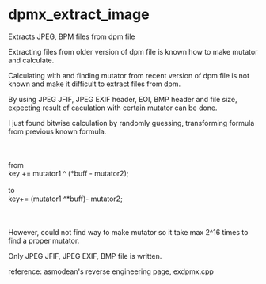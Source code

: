 # dpmx_extract_image


Extracts JPEG, BPM files from dpm file

Extracting files from older version of dpm file is known how to make mutator and calculate.

Calculating with and finding mutator from recent version of dpm file is not known and make it difficult to extract files from dpm.

By using JPEG JFIF, JPEG EXIF header, EOI, BMP header and file size, expecting result of caculation with certain mutator can be done.

I just found bitwise calculation by randomly guessing, transforming formula from previous known formula.  
  \
  \
  \
from\
key += mutator1 ^ (\*buff - mutator2);
  \
  \
to\
key+= (mutator1 ^\*buff)- mutator2;  
  \
  \
  \
However, could not find way to make mutator so it take max 2^16 times to find a proper mutator.

Only JPEG JFIF, JPEG EXIF, BMP file is written.

reference: asmodean's reverse engineering page, exdpmx.cpp
